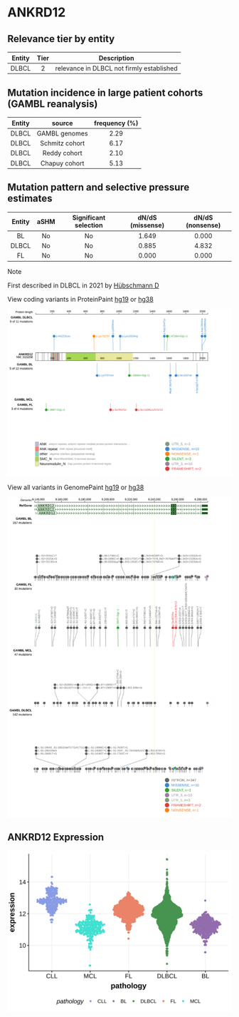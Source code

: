 # ANKRD12

## Relevance tier by entity

|Entity|Tier|Description                              |
|:------:|:----:|-----------------------------------------|
|DLBCL |2   |relevance in DLBCL not firmly established|

## Mutation incidence in large patient cohorts (GAMBL reanalysis)

|Entity|source        |frequency (%)|
|:------:|:--------------:|:-------------:|
|DLBCL |GAMBL genomes |2.29         |
|DLBCL |Schmitz cohort|6.17         |
|DLBCL |Reddy cohort  |2.10         |
|DLBCL |Chapuy cohort |5.13         |

## Mutation pattern and selective pressure estimates

|Entity|aSHM|Significant selection|dN/dS (missense)|dN/dS (nonsense)|
|:------:|:----:|:---------------------:|:----------------:|:----------------:|
|BL    |No  |No                   |1.649           |0.000           |
|DLBCL |No  |No                   |0.885           |4.832           |
|FL    |No  |No                   |0.000           |0.000           |


> [!NOTE]
> First described in DLBCL in 2021 by [Hübschmann D](https://pubmed.ncbi.nlm.nih.gov/33953289)


View coding variants in ProteinPaint [hg19](https://morinlab.github.io/LLMPP/GAMBL/ANKRD12_protein.html)  or [hg38](https://morinlab.github.io/LLMPP/GAMBL/ANKRD12_protein_hg38.html)

![image](images/proteinpaint/ANKRD12_NM_015208.svg)

View all variants in GenomePaint [hg19](https://morinlab.github.io/LLMPP/GAMBL/ANKRD12.html)  or [hg38](https://morinlab.github.io/LLMPP/GAMBL/ANKRD12_hg38.html)

![image](images/proteinpaint/ANKRD12.svg)
## ANKRD12 Expression
![image](images/gene_expression/ANKRD12_by_pathology.svg)
<!-- ORIGIN: hubschmannMutationalMechanismsShaping2021b -->
